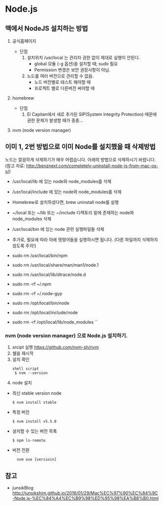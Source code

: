 # Node.js

## 맥에서 NodeJS 설치하는 방법
1. 공식홈페이지
    * 단점
        1. 설치위치 /usr/local 는 관리자 권한 없이 제대로 실행이 안된다.
            * global 모듈 (-g 옵션)을 설치할 때; sudo 필요  
            * Permission 변경은 보안 권장사항이 아님.
        2. 노드를 여러 버전으로 관리할 수 없음. 
            * 노드 버전별로 테스트 해야할 때
            * 프로젝트 별로 다른버전 써야할 때
            
2. homebrew 
    * 단점
        1. El Capitan에서 새로 추가된 SIP(System Integrity Protection) 때문에 권한 문제가 발생할 때가 종종...

3. nvm (node version manager)

## 이미 1, 2번 방법으로 이미 Node를 설치했을 때 삭제방법
노드는 깔끔하게 삭제하기가 매우 어렵습니다. 아래의 방법으로 삭제하시기 바랍니다. (참고 자료: http://benznext.com/completely-uninstall-node-js-from-mac-os-x/)

* /usr/local/lib 에 있는 node와 node_modules를 삭제
* /usr/local/include 에 있는 node와 node_modules를 삭제
* Homebrew로 설치하셨다면, brew uninstall node를 실행
* ~/local 또는 ~/lib 또는 ~/include 디렉토리 밑에 존재하는 node와 node_modules 삭제
* /usr/local/bin 에 있는 node 관련 실행파일들 삭제
* 추가로, 필요에 따라 아래 명령어들을 실행하시면 됩니다. (다른 파일까지 삭제하지 않도록 주의!)

* sudo rm /usr/local/bin/npm
* sudo rm /usr/local/share/man/man1/node.1
* sudo rm /usr/local/lib/dtrace/node.d
* sudo rm -rf ~/.npm
* sudo rm -rf ~/.node-gyp
* sudo rm /opt/local/bin/node
* sudo rm /opt/local/include/node
* sudo rm -rf /opt/local/lib/node_modules
``
### nvm (node version manager) 으로 Node.js 설치하기.
1. srcipt 실행 https://github.com/nvm-sh/nvm
2. 쉘을 재시작
3. 설치 확인
    ```shell script
    shell script
     $ nvm --version
    ```
4. node 설치
  * 최신 stable version node
    ```shell script
    $ nvm install stable
    ```
  * 특정 버전
    ``` shell script
    $ nvm install v5.5.0
    ```
  * 설치할 수 있는 버전 목록
    ``` shell script
    $ npm ls-remote
    ```
  * 버전 전환
    ```shell script
      nvm use [versioin]
    ```



참고
--
* junsikBlog http://junsikshim.github.io/2016/01/29/Mac%EC%97%90%EC%84%9C-Node.js-%EC%84%A4%EC%B9%98%ED%95%98%EA%B8%B0.html
